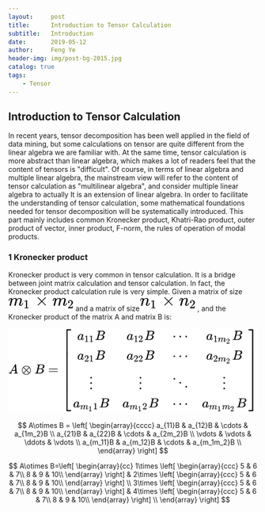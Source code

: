 ```yaml
---
layout:     post
title:      Introduction to Tensor Calculation
subtitle:   Introduction
date:       2019-05-12
author:     Feng Ye
header-img: img/post-bg-2015.jpg
catalog: true
tags:
    - Tensor
---
```


## Introduction to Tensor Calculation

In recent years, tensor decomposition has been well applied in the field of data mining, but some calculations on tensor are quite different from the linear algebra we are familiar with. At the same time, tensor calculation is  more abstract than linear algebra, which makes a lot of readers feel that the content of tensors is "difficult". 
Of course, in terms of linear algebra and multiple linear algebra, the mainstream view will refer to the content of tensor calculation as "multilinear algebra", and consider multiple linear algebra to actually It is an extension of linear algebra. 
In order to facilitate the understanding of tensor calculation, some mathematical foundations needed for tensor decomposition will be systematically introduced. This part mainly includes common Kronecker product, Khatri-Rao product, outer product of vector, inner product, F-norm, the rules of operation of modal products.


### 1 Kronecker product

Kronecker product is very common in tensor calculation. It is a bridge between joint matrix calculation and tensor calculation. In fact, the Kronecker product calculation rule is very simple. Given a matrix of size![](/img/in-post/Introduction.assets/equation.svg)and a matrix of size![](/img/in-post/Introduction.assets/equation-1569595360662.svg), and the Kronecker product of the matrix A and matrix B is:

![](/img/in-post/Introduction.assets/equation-1569596579451.svg)

$$ A\otimes B = \left[ \begin{array}{cccc} a_{11}B & a_{12}B & \cdots & a_{1m_2}B \\ a_{21}B & a_{22}B & \cdots & a_{2m_2}B \\ \vdots & \vdots & \ddots & \vdots \\ a_{m_11}B & a_{m_12}B & \cdots & a_{m_1m_2}B \\ \end{array} \right] $$

$$
A\otimes B=\left[ \begin{array}{cc} 1\times \left[ \begin{array}{ccc} 5 & 6 & 7\\ 8 & 9 & 10\\ \end{array} \right] & 2\times \left[ \begin{array}{ccc} 5 & 6 & 7\\ 8 & 9 & 10\\ \end{array} \right] \\ 3\times \left[ \begin{array}{ccc} 5 & 6 & 7\\ 8 & 9 & 10\\ \end{array} \right] & 4\times \left[ \begin{array}{ccc} 5 & 6 & 7\\ 8 & 9 & 10\\ \end{array} \right] \\ \end{array} \right]
$$


